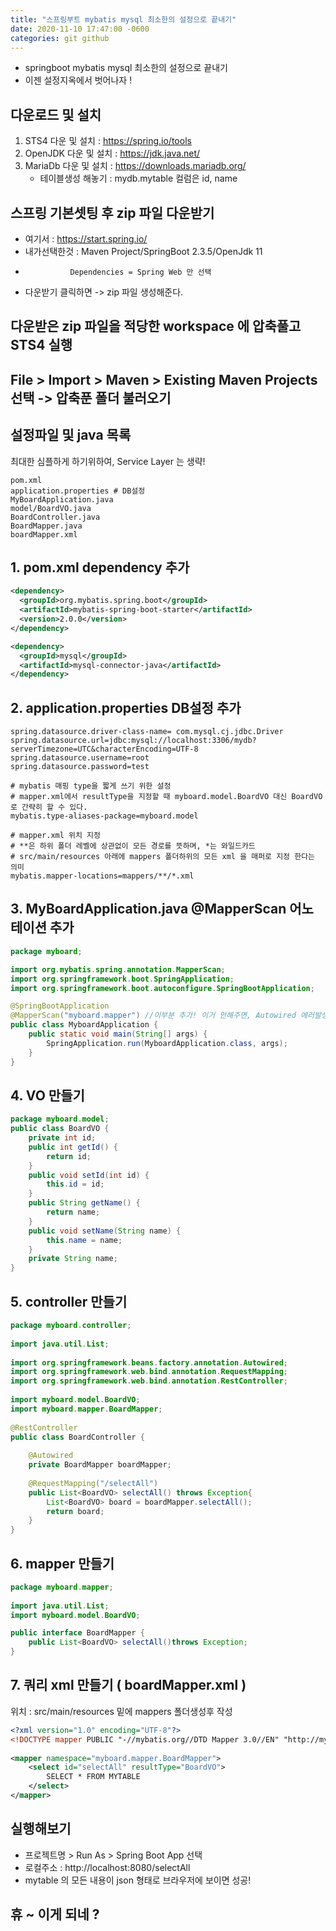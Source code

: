 ```yaml
---
title: "스프링부트 mybatis mysql 최소한의 설정으로 끝내기"
date: 2020-11-10 17:47:00 -0600
categories: git github
---
```

* springboot mybatis mysql 최소한의 설정으로 끝내기
* 이젠 설정지옥에서 벗어나자 !

## 다운로드 및 설치 
1. STS4 다운 및 설치 : <https://spring.io/tools>
2. OpenJDK 다운 및 설치 : <https://jdk.java.net/>
3. MariaDb 다운 및 설치 : <https://downloads.mariadb.org/>
   - 테이블생성 해놓기 : mydb.mytable 컬럼은 id, name

## 스프링 기본셋팅 후 zip 파일 다운받기
* 여기서 : <https://start.spring.io/>
* 내가선택한것 : Maven Project/SpringBoot 2.3.5/OpenJdk 11  
*               Dependencies = Spring Web 만 선택
* 다운받기 클릭하면 -> zip 파일 생성해준다.

## 다운받은 zip 파일을 적당한 workspace 에 압축풀고 STS4 실행

## File > Import > Maven > Existing Maven Projects 선택 -> 압축푼 폴더 불러오기

## 설정파일 및 java 목록
최대한 심플하게 하기위하여, Service Layer 는 생략!
```
pom.xml
application.properties # DB설정
MyBoardApplication.java
model/BoardVO.java
BoardController.java
BoardMapper.java
boardMapper.xml
```

## 1. pom.xml dependency 추가
```XML
<dependency>
  <groupId>org.mybatis.spring.boot</groupId>
  <artifactId>mybatis-spring-boot-starter</artifactId>
  <version>2.0.0</version>
</dependency>

<dependency>
  <groupId>mysql</groupId>
  <artifactId>mysql-connector-java</artifactId>
</dependency>	
```

## 2. application.properties DB설정 추가
``` 
spring.datasource.driver-class-name= com.mysql.cj.jdbc.Driver
spring.datasource.url=jdbc:mysql://localhost:3306/mydb?serverTimezone=UTC&characterEncoding=UTF-8
spring.datasource.username=root
spring.datasource.password=test

# mybatis 매핑 type을 짧게 쓰기 위한 설정 
# mapper.xml에서 resultType을 지정할 때 myboard.model.BoardVO 대신 BoardVO로 간략히 할 수 있다. 
mybatis.type-aliases-package=myboard.model

# mapper.xml 위치 지정 
# **은 하위 폴더 레벨에 상관없이 모든 경로를 뜻하며, *는 와일드카드
# src/main/resources 아래에 mappers 폴더하위의 모든 xml 을 매퍼로 지정 한다는 의미
mybatis.mapper-locations=mappers/**/*.xml 
```

## 3. MyBoardApplication.java @MapperScan 어노테이션 추가 
```java
package myboard;

import org.mybatis.spring.annotation.MapperScan;
import org.springframework.boot.SpringApplication;
import org.springframework.boot.autoconfigure.SpringBootApplication;

@SpringBootApplication
@MapperScan("myboard.mapper") //이부분 추가! 이거 안해주면, Autowired 에러발생
public class MyboardApplication {
	public static void main(String[] args) {
		SpringApplication.run(MyboardApplication.class, args);
	}
}
```

## 4. VO 만들기 
```java
package myboard.model;
public class BoardVO {
	private int id;
	public int getId() {
		return id;
	}
	public void setId(int id) {
		this.id = id;
	}
	public String getName() {
		return name;
	}
	public void setName(String name) {
		this.name = name;
	}
	private String name;
}
``` 

## 5. controller 만들기 
```java
package myboard.controller;
 
import java.util.List;
 
import org.springframework.beans.factory.annotation.Autowired;
import org.springframework.web.bind.annotation.RequestMapping;
import org.springframework.web.bind.annotation.RestController;
 
import myboard.model.BoardVO;
import myboard.mapper.BoardMapper;
 
@RestController
public class BoardController {
 
    @Autowired
    private BoardMapper boardMapper;
	    
    @RequestMapping("/selectAll")
    public List<BoardVO> selectAll() throws Exception{
        List<BoardVO> board = boardMapper.selectAll();
        return board;
    }
}
``` 

## 6. mapper 만들기 
```java
package myboard.mapper;
 
import java.util.List;
import myboard.model.BoardVO;

public interface BoardMapper {
    public List<BoardVO> selectAll()throws Exception;
}
``` 

## 7. 쿼리 xml 만들기 ( boardMapper.xml  )
위치 : src/main/resources 밑에 mappers 폴더생성후 작성
```xml
<?xml version="1.0" encoding="UTF-8"?>
<!DOCTYPE mapper PUBLIC "-//mybatis.org//DTD Mapper 3.0//EN" "http://mybatis.org/dtd/mybatis-3-mapper.dtd" >
 
<mapper namespace="myboard.mapper.BoardMapper">
    <select id="selectAll" resultType="BoardVO">
        SELECT * FROM MYTABLE
    </select>
</mapper>
``` 

## 실행해보기

* 프로젝트명 > Run As > Spring Boot App 선택
* 로컬주소 : http://localhost:8080/selectAll 
* mytable 의 모든 내용이 json 형태로 브라우저에 보이면 성공!

## 휴 ~ 이게 되네 ?

